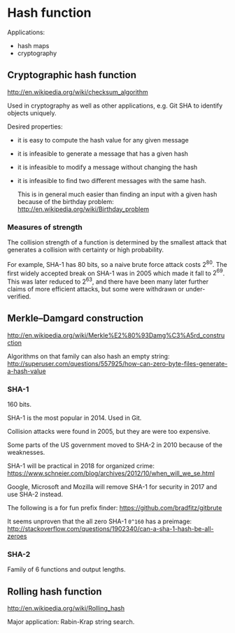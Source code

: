 # Hash function

Applications:

- hash maps
- cryptography

## Cryptographic hash function

<http://en.wikipedia.org/wiki/checksum_algorithm>

Used in cryptography as well as other applications, e.g. Git SHA to identify objects uniquely.

Desired properties:

-   it is easy to compute the hash value for any given message

-   it is infeasible to generate a message that has a given hash

-   it is infeasible to modify a message without changing the hash

-   it is infeasible to find two different messages with the same hash.

    This is in general much easier than finding an input with a given hash because of the birthday problem: <http://en.wikipedia.org/wiki/Birthday_problem>

### Measures of strength

The collision strength of a function is determined by the smallest attack that generates a collision with certainty or high probability.

For example, SHA-1 has 80 bits, so a naive brute force attack costs $2^80$. The first widely accepted break on SHA-1 was in 2005 which made it fall to $2^69$. This was later reduced to $2^63$, and there have been many later further claims of more efficient attacks, but some were withdrawn or under-verified.

## Merkle–Damgard construction

<http://en.wikipedia.org/wiki/Merkle%E2%80%93Damg%C3%A5rd_construction>

Algorithms on that family can also hash an empty string: <http://superuser.com/questions/557925/how-can-zero-byte-files-generate-a-hash-value>

### SHA-1

160 bits.

SHA-1 is the most popular in 2014. Used in Git.

Collision attacks were found in 2005, but they are were too expensive.

Some parts of the US government moved to SHA-2 in 2010 because of the weaknesses.

SHA-1 will be practical in 2018 for organized crime: <https://www.schneier.com/blog/archives/2012/10/when_will_we_se.html>

Google, Microsoft and Mozilla will remove SHA-1 for security in 2017 and use SHA-2 instead.

The following is a for fun prefix finder: <https://github.com/bradfitz/gitbrute>

It seems unproven that the all zero SHA-1  `0^160` has a preimage: <http://stackoverflow.com/questions/1902340/can-a-sha-1-hash-be-all-zeroes>

### SHA-2

Family of 6 functions and output lengths.

## Rolling hash function

<http://en.wikipedia.org/wiki/Rolling_hash>

Major application: Rabin-Krap string search.
